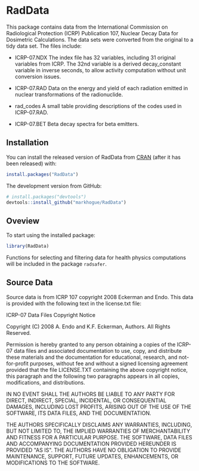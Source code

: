 
<!-- README.md is generated from README.Rmd. Please edit that file -->
RadData
=======

This package contains data from the International Commission on Radiological Protection (ICRP) Publication 107, Nuclear Decay Data for Dosimetric Calculations. The data sets were converted from the original to a tidy data set. The files include:

-   ICRP-07.NDX The index file has 32 variables, including 31 original variables from ICRP. The 32nd variable is a derived decay\_constant variable in inverse seconds, to allow activity computation without unit conversion issues.

-   ICRP-07.RAD Data on the energy and yield of each radiation emitted in nuclear transformations of the radionuclide.

-   rad\_codes A small table providing descriptions of the codes used in ICRP-07.RAD.

-   ICRP-07.BET Beta decay spectra for beta emitters.

Installation
------------

You can install the released version of RadData from [CRAN](https://CRAN.R-project.org) (after it has been released) with:

``` r
install.packages("RadData")
```

The development version from GitHub:

``` r
# install.packages("devtools")
devtools::install_github("markhogue/RadData")
```

Oveview
-------

To start using the installed package:

``` r
library(RadData)
```

Functions for selecting and filtering data for health physics computations will be included in the package `radsafer`.

Source Data
-----------

Source data is from ICRP 107 copyright 2008 Eckerman and Endo. This data is provided with the following text in the license.txt file:

ICRP-07 Data Files Copyright Notice

Copyright (C) 2008 A. Endo and K.F. Eckerman, Authors. All Rights Reserved.

Permission is hereby granted to any person obtaining a copies of the ICRP-07 data files and associated documentation to use, copy, and distribute these materials and the documentation for educational, research, and not-for-profit purposes, without fee and without a signed licensing agreement provided that the file LICENSE.TXT containing the above copyright notice, this paragraph and the following two paragraphs appears in all copies, modifications, and distributions.

IN NO EVENT SHALL THE AUTHORS BE LIABLE TO ANY PARTY FOR DIRECT, INDIRECT, SPECIAL, INCIDENTAL, OR CONSEQUENTIAL DAMAGES, INCLUDING LOST PROFITS, ARISING OUT OF THE USE OF THE SOFTWARE, ITS DATA FILES, AND THE DOCUMENTATION.

THE AUTHORS SPECIFICALLY DISCLAIMS ANY WARRANTIES, INCLUDING, BUT NOT LIMITED TO, THE IMPLIED WARRANTIES OF MERCHANTABILITY AND FITNESS FOR A PARTICULAR PURPOSE. THE SOFTWARE, DATA FILES AND ACCOMPANYING DOCUMENTATION PROVIDED HEREUNDER IS PROVIDED "AS IS". THE AUTHORS HAVE NO OBLIGATION TO PROVIDE MAINTENANCE, SUPPORT, FUTURE UPDATES, ENHANCEMENTS, OR MODIFICATIONS TO THE SOFTWARE.
